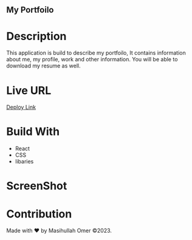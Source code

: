 ## My Portfoilo

# Description

This application is build to describe my portfoilo, It contains information about me, my profile, work and other information. You will be able to download my resume as well.

# Live URL

[Deploy Link]()

# Build With

- React
- CSS
- libaries

# ScreenShot

# Contribution

Made with ❤️ by Masihullah Omer ©2023.
